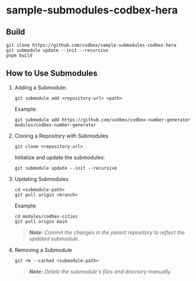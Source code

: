 # sample-submodules-codbex-hera

## Build

```
git clone https://github.com/codbex/sample-submodules-codbex-hera
git submodule update --init --recursive
pnpm build
```

## How to Use Submodules

1. Adding a Submodule:

    ```
    git submodule add <repository-url> <path>
    ```

    Example:

    ```
    git submodule add https://github.com/codbex/codbex-number-generator modules/codbex-number-generator
    ```

1. Cloning a Repository with Submodules

    ```
    git clone <repository-url>
    ```

    Initialize and update the submodules:

    ```
    git submodule update --init --recursive
    ```

1. Updating Submodules

    ```
    cd <submodule-path>
    git pull origin <branch>
    ```

    Example:

    ```
    cd modules/codbex-cities
    git pull origin main
    ```

    > _**Note:** Commit the changes in the parent repository to reflect the updated submodule._

1. Removing a Submodule

    ```
    git rm --cached <submodule-path>
    ```

    > _**Note:** Delete the submodule's files and directory manually._


